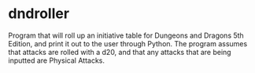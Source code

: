 # dndroller
Program that will roll up an initiative table for Dungeons and Dragons 5th Edition, and print it out to the user through Python. The program assumes that attacks are rolled with a d20, and that any attacks that are being inputted are Physical Attacks.


